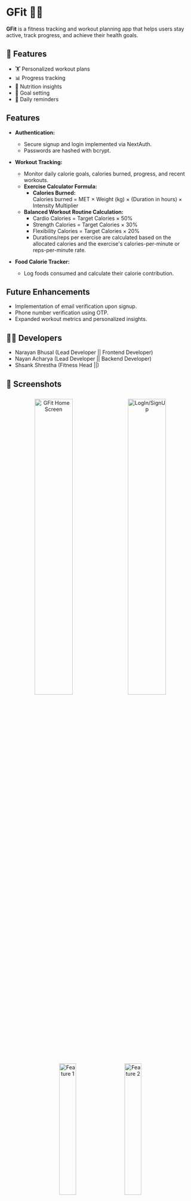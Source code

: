 # GFit 🏋️‍♂️

**GFit** is a fitness tracking and workout planning app that helps users stay active, track progress, and achieve their health goals.

## 🚀 Features

- 🏋️ Personalized workout plans
- 📊 Progress tracking
- 🍎 Nutrition insights
- 🎯 Goal setting
- 📅 Daily reminders

## Features

- **Authentication:**

  - Secure signup and login implemented via NextAuth.
  - Passwords are hashed with bcrypt.

- **Workout Tracking:**

  - Monitor daily calorie goals, calories burned, progress, and recent workouts.
  - **Exercise Calculator Formula:**
    - **Calories Burned:**  
      Calories burned = MET × Weight (kg) × (Duration in hours) × Intensity Multiplier
  - **Balanced Workout Routine Calculation:**
    - Cardio Calories = Target Calories × 50%
    - Strength Calories = Target Calories × 30%
    - Flexibility Calories = Target Calories × 20%
    - Durations/reps per exercise are calculated based on the allocated calories and the exercise's calories-per-minute or reps-per-minute rate.

- **Food Calorie Tracker:**
  - Log foods consumed and calculate their calorie contribution.

## Future Enhancements

- Implementation of email verification upon signup.
- Phone number verification using OTP.
- Expanded workout metrics and personalized insights.

## 👨‍💻 Developers

- Narayan Bhusal (Lead Developer || Frontend Developer)
- Nayan Acharya (Lead Developer || Backend Developer)
- Shsank Shrestha (Fitness Head ||)

## 📸 Screenshots

<p align="center">
  <img src="https://iili.io/2yDC0QI.png" alt="GFit Home Screen" style="border-radius: 10px; margin: 10px; width: 45%; display: inline-block;">
  <img src="https://iili.io/2yDCEBt.png" alt="LogIn/SignUp" style="border-radius: 10px; margin: 10px; width: 45%; display: inline-block;">
  <br>
  <img src="https://iili.io/2yDT2EB.png" alt="Feature 1" style="border-radius: 10px; margin: 10px; width: 30%; display: inline-block;">
  <img src="https://iili.io/2yDCW2s.png" alt="Feature 2" style="border-radius: 10px; margin: 10px; width: 30%; display: inline-block;">
  <img src="https://iili.io/2yDT3rP.png" alt="Feature 3" style="border-radius: 10px; margin: 10px; width: 30%; display: inline-block;">
</p>

## 🛠️ Installation

```sh
# Clone the repository
git clone https://github.com/Owls-of-Nights/GFit.git

# Navigate to the project directory
cd GFit

# Install dependencies
npm install

# Start the application
npm start
```

## 🤝 Contributing

Feel free to contribute! Fork the repository, create a feature branch, and submit a pull request.

## 📜 License

This project is owned by [Night Owls](https://night-owls.vercel.app).
So use of it for economic benefit is prohibited.

---

Made with ❤️ by [Night Owls](https://night-owls.vercel.app)

